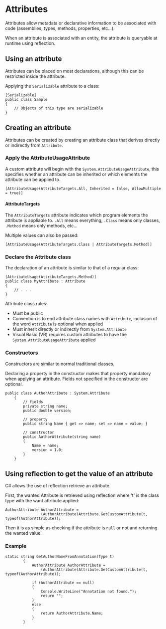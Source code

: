 # Attributes
Attributes allow metadata or declarative information to be associated with code (assemblies, types, methods, properties, etc...).

When an attribute is associated with an entity, the attribute is queryable at runtime using reflection.

## Using an attribute
Attributes can be placed on most declarations, although this can be restricted inside the attribute.

Applying the `Serializable` attribute to a class:
```
[Serializable]
public class Sample
{
	// Objects of this type are serializable
}
```

## Creating an attribute
Attributes can be created by creating an attribute class that derives directly or indirectly from `Attribute`.

### Apply the AttributeUsageAttribute
A custom attribute will begin with the `System.AttributeUsageAttribute`, this specifies whether an attribute can be inherited
or which elements the attribute can be applied to.
```
[AttributeUsage(AttributeTargets.All, Inherited = false, AllowMultiple = true)]
```

#### AttributeTargets
The `AttributeTargets` attribute indicates which program elements the attribute is appliable to. `.All` means everything, `.Class` means
only classes, `.Method` means only methods, etc...

Multiple values can also be passed:
```
[AttributeUsage(AttributeTargets.Class | AttributeTargets.Method)]
```

### Declare the Attribute class
The declaration of an attribute is similar to that of a regular class:
```
[AttributeUsage(AttributeTargets.Method)]
public class MyAttribute : Attribute
{
    // . . .
}
```

Attribute class rules:
- Must be public
- Convention is to end attribute class names with `Attribute`, inclusion of the word `Attribute` is optional when applied
- Must inherit directly or indirectly from `System.Attribute`
- Visual Basic (VB) requires custom attributes to have the `System.AttributeUsageAttribute` applied

### Constructors
Constructors are similar to normal traditional classes.

Declaring a property in the constructor makes that property mandatory when applying an attribute. Fields not specified in
the constructor are optional.

```
public class AuthorAttribute : System.Attribute
    {
        // fields
        private string name;
        public double version;

        // property
        public string Name { get => name; set => name = value; }

        // constructor
        public AuthorAttribute(string name)
        {
            Name = name;
            version = 1.0;
        }
    }
```

## Using reflection to get the value of an attribute
C# allows the use of reflection retrieve an attribute.

First, the wanted Attribute is retrieved using reflection where 't' is the class type with the want attribute applied:
```
AuthorAttribute AuthorAttribute = 
                (AuthorAttribute)Attribute.GetCustomAttribute(t, typeof(AuthorAttribute));
```

Then it is as simple as checking if the attribute is `null` or not and returning the wanted value.

### Example
```
static string GetAuthorNameFromAnnotation(Type t)
        {
            AuthorAttribute AuthorAttribute = 
                (AuthorAttribute)Attribute.GetCustomAttribute(t, typeof(AuthorAttribute));

            if (AuthorAttribute == null)
            {
                Console.WriteLine("Annotation not found.");
                return "";
            }
            else
            {
                return AuthorAttribute.Name;
            }
        }
```